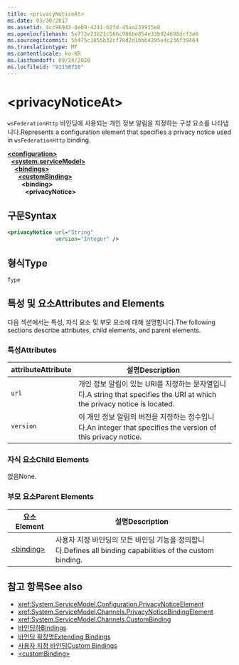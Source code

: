 ```yaml
---
title: <privacyNoticeAt>
ms.date: 03/30/2017
ms.assetid: 4cc96942-4eb9-4241-b2fd-45aa239915e8
ms.openlocfilehash: 5e772e23b21c566c906be854e33b924698dcf3e0
ms.sourcegitcommit: 5b475c1855b32cf78d2d1bbb4295e4c236f39464
ms.translationtype: MT
ms.contentlocale: ko-KR
ms.lasthandoff: 09/24/2020
ms.locfileid: "91158710"
---
```

# \<privacyNoticeAt>

<span data-ttu-id="b0a81-101">`wsFederationHttp` 바인딩에 사용되는 개인 정보 알림을 지정하는 구성 요소를 나타냅니다.</span><span class="sxs-lookup"><span data-stu-id="b0a81-101">Represents a configuration element that specifies a privacy notice used in `wsFederationHttp` binding.</span></span>  
  
[**\<configuration>**](../configuration-element.md)\
&nbsp;&nbsp;[**\<system.serviceModel>**](system-servicemodel.md)\
&nbsp;&nbsp;&nbsp;&nbsp;[**\<bindings>**](bindings.md)\
&nbsp;&nbsp;&nbsp;&nbsp;&nbsp;&nbsp;[**\<customBinding>**](custombinding.md)\
&nbsp;&nbsp;&nbsp;&nbsp;&nbsp;&nbsp;&nbsp;&nbsp;**\<binding>**\
&nbsp;&nbsp;&nbsp;&nbsp;&nbsp;&nbsp;&nbsp;&nbsp;&nbsp;&nbsp;**\<privacyNotice>**  
  
## <a name="syntax"></a><span data-ttu-id="b0a81-102">구문</span><span class="sxs-lookup"><span data-stu-id="b0a81-102">Syntax</span></span>  
  
```xml  
<privacyNotice url="String"
               version="Integer" />
```  
  
## <a name="type"></a><span data-ttu-id="b0a81-103">형식</span><span class="sxs-lookup"><span data-stu-id="b0a81-103">Type</span></span>  

 `Type`  
  
## <a name="attributes-and-elements"></a><span data-ttu-id="b0a81-104">특성 및 요소</span><span class="sxs-lookup"><span data-stu-id="b0a81-104">Attributes and Elements</span></span>  

 <span data-ttu-id="b0a81-105">다음 섹션에서는 특성, 자식 요소 및 부모 요소에 대해 설명합니다.</span><span class="sxs-lookup"><span data-stu-id="b0a81-105">The following sections describe attributes, child elements, and parent elements.</span></span>  
  
### <a name="attributes"></a><span data-ttu-id="b0a81-106">특성</span><span class="sxs-lookup"><span data-stu-id="b0a81-106">Attributes</span></span>  
  
|<span data-ttu-id="b0a81-107">attribute</span><span class="sxs-lookup"><span data-stu-id="b0a81-107">Attribute</span></span>|<span data-ttu-id="b0a81-108">설명</span><span class="sxs-lookup"><span data-stu-id="b0a81-108">Description</span></span>|  
|---------------|-----------------|  
|`url`|<span data-ttu-id="b0a81-109">개인 정보 알림이 있는 URI를 지정하는 문자열입니다.</span><span class="sxs-lookup"><span data-stu-id="b0a81-109">A string that specifies the URI at which the privacy notice is located.</span></span>|  
|`version`|<span data-ttu-id="b0a81-110">이 개인 정보 알림의 버전을 지정하는 정수입니다.</span><span class="sxs-lookup"><span data-stu-id="b0a81-110">An integer that specifies the version of this privacy notice.</span></span>|  
  
### <a name="child-elements"></a><span data-ttu-id="b0a81-111">자식 요소</span><span class="sxs-lookup"><span data-stu-id="b0a81-111">Child Elements</span></span>  

 <span data-ttu-id="b0a81-112">없음</span><span class="sxs-lookup"><span data-stu-id="b0a81-112">None.</span></span>  
  
### <a name="parent-elements"></a><span data-ttu-id="b0a81-113">부모 요소</span><span class="sxs-lookup"><span data-stu-id="b0a81-113">Parent Elements</span></span>  
  
|<span data-ttu-id="b0a81-114">요소</span><span class="sxs-lookup"><span data-stu-id="b0a81-114">Element</span></span>|<span data-ttu-id="b0a81-115">설명</span><span class="sxs-lookup"><span data-stu-id="b0a81-115">Description</span></span>|  
|-------------|-----------------|  
|[\<binding>](bindings.md)|<span data-ttu-id="b0a81-116">사용자 지정 바인딩의 모든 바인딩 기능을 정의합니다.</span><span class="sxs-lookup"><span data-stu-id="b0a81-116">Defines all binding capabilities of the custom binding.</span></span>|  
  
## <a name="see-also"></a><span data-ttu-id="b0a81-117">참고 항목</span><span class="sxs-lookup"><span data-stu-id="b0a81-117">See also</span></span>

- <xref:System.ServiceModel.Configuration.PrivacyNoticeElement>
- <xref:System.ServiceModel.Channels.PrivacyNoticeBindingElement>
- <xref:System.ServiceModel.Channels.CustomBinding>
- [<span data-ttu-id="b0a81-118">바인딩하</span><span class="sxs-lookup"><span data-stu-id="b0a81-118">Bindings</span></span>](../../../wcf/bindings.md)
- [<span data-ttu-id="b0a81-119">바인딩 확장명</span><span class="sxs-lookup"><span data-stu-id="b0a81-119">Extending Bindings</span></span>](../../../wcf/extending/extending-bindings.md)
- [<span data-ttu-id="b0a81-120">사용자 지정 바인딩</span><span class="sxs-lookup"><span data-stu-id="b0a81-120">Custom Bindings</span></span>](../../../wcf/extending/custom-bindings.md)
- [\<customBinding>](custombinding.md)

